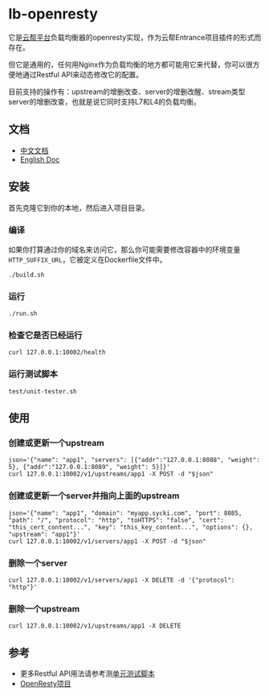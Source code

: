# lb-openresty
它是[云帮平台](https://github.com/goodrain/rainbond)负载均衡器的openresty实现，作为云帮Entrance项目插件的形式而存在。

但它是通用的，任何用Nginx作为负载均衡的地方都可能用它来代替，你可以很方便地通过Restful API来动态修改它的配置。

目前支持的操作有：upstream的增删改查、server的增删改醒、stream类型server的增删改查，也就是说它同时支持L7和L4的负载均衡。

## 文档
* [中文文档](https://github.com/goodrain/lb-openresty/blob/master/README-ZH.md)
* [English Doc](https://github.com/goodrain/lb-openresty/blob/master/README.md)

## 安装
首先克隆它到你的本地，然后进入项目目录。

### 编译
如果你打算通过你的域名来访问它，那么你可能需要修改容器中的环境变量`HTTP_SUFFIX_URL`，它被定义在Dockerfile文件中。

```
./build.sh
```

### 运行
```
./run.sh
```

### 检查它是否已经运行
```
curl 127.0.0.1:10002/health
```

### 运行测试脚本
```
test/unit-tester.sh
```

## 使用

### 创建或更新一个upstream
```
json='{"name": "app1", "servers": [{"addr":"127.0.0.1:8088", "weight": 5}, {"addr":"127.0.0.1:8089", "weight": 5}]}'
curl 127.0.0.1:10002/v1/upstreams/app1 -X POST -d "$json"
```

### 创建或更新一个server并指向上面的upstream
```
json='{"name": "app1", "domain": "myapp.sycki.com", "port": 8085, "path": "/", "protocol": "http", "toHTTPS": "false", "cert": "this_cert_content...", "key": "this_key_content...", "options": {}, "upstream": "app1"}'
curl 127.0.0.1:10002/v1/servers/app1 -X POST -d "$json"
```

### 删除一个server
```
curl 127.0.0.1:10002/v1/servers/app1 -X DELETE -d '{"protocol": "http"}'
```

### 删除一个upstream
```
curl 127.0.0.1:10002/v1/upstreams/app1 -X DELETE
```

## 参考
* 更多Restful API用法请参考测[单元测试脚本](https://github.com/goodrain/lb-openresty/blob/master/test/unit-tester.sh)
* [OpenResty项目](https://github.com/openresty)
